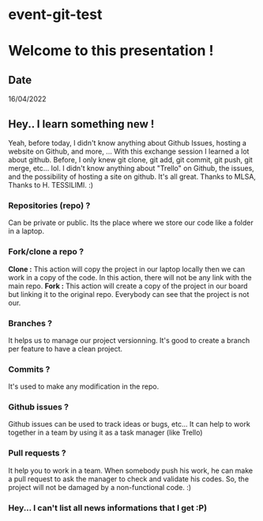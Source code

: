 # event-git-test

# Welcome to this presentation !

## Date 
16/04/2022

## Hey.. I learn something new !

Yeah, before today, I didn't know anything about Github Issues, hosting a website on Github, and more, ...
With this exchange session I learned a lot about github. Before, I only knew git clone, git add, git commit, git push, git merge, etc... lol. I didn't know anything about "Trello" on Github, the issues, and the possibility of hosting a site on github. It's all great.
Thanks to MLSA, Thanks to H. TESSILIMI. :)

### Repositories (repo) ?
Can be private or public. Its the place where we store our code like a folder in a laptop.

### Fork/clone a repo ?
**Clone :**  This action will copy the project in our laptop locally then we can work in a copy of the code. In this action, there will not be any link with the main repo.
**Fork :** This action will create a copy of the project in our board but linking it to the original repo. Everybody can see that the project is not our.

### Branches ?
It helps us to manage our project versionning. It's good to create a branch per feature to have a clean project. 

### Commits ?
It's used to make any modification in the repo.

### Github issues ?
Github issues can be used to track ideas or bugs, etc... It can help to work together in a team by using it as a task manager (like Trello)

### Pull requests ? 
It help you to work in a team. When somebody push his work, he can make a pull request to ask the manager to check and validate his codes. So, the project will not be damaged by a non-functional code. :)

### Hey... I can't list all news informations that I get :P)
